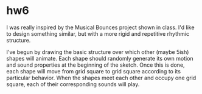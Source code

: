 # hw6

I was really inspired by the Musical Bounces project shown in class. I'd like to design something similar, but with a more rigid and repetitive rhythmic structure.

I've begun by drawing the basic structure over which other (maybe 5ish) shapes will animate.
Each shape should randomly generate its own motion and sound properties at the beginning of the sketch.
Once this is done, each shape will move from grid square to grid square according to its particular behavior.
When the shapes meet each other and occupy one grid square, each of their corresponding sounds will play.
